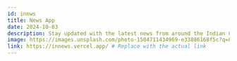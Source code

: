 ```yaml
---
id: innws
title: News App
date: 2024-10-03
description: Stay updated with the latest news from around the Indian Continent.
image: https://images.unsplash.com/photo-1504711434969-e33886168f5c?q=80&w=2070&auto=format&fit=crop&ixlib=rb-4.0.3&ixid=M3wxMjA3fDB8MHxwaG90by1wYWdlfHx8fGVufDB8fHx8fA%3D%3D
link: https://innews.vercel.app/ # Replace with the actual link
---
```

